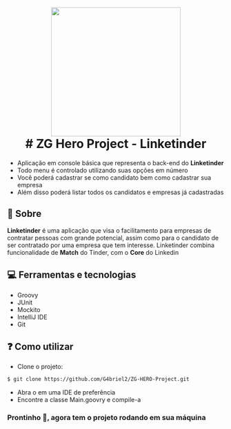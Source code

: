 <h1 align="center">
    <img src="https://i.ibb.co/7WW97KM/Linke-Tinder.png" width="300"/><br>
    # ZG Hero Project - Linketinder
</h1>

 - Aplicação em console básica que representa o back-end do **Linketinder**
 - Todo menu é controlado utilizando suas opções em número
 - Você poderá cadastrar se como candidato bem como cadastrar sua empresa
 - Além disso poderá listar todos os candidatos e empresas já cadastradas

## 💬 Sobre
<b>Linketinder</b> é uma aplicação que visa o facilitamento para empresas de contratar pessoas com grande potencial, assim como para o candidato de ser contratado por uma empresa que tem interesse. Linketinder combina funcionalidade de <b>Match</b> do Tinder, com o <b>Core</b> do Linkedin

## 💻 Ferramentas e tecnologias
- Groovy
- JUnit
- Mockito
- IntelliJ IDE
- Git

## ❓ Como utilizar

- Clone o projeto:
```bash
$ git clone https://github.com/G4briel2/ZG-HERO-Project.git
```
- Abra o em uma IDE de preferência
- Encontre a classe Main.goovry e compile-a
### Prontinho 🎉, agora tem o projeto rodando em sua máquina
